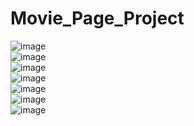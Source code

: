 # Movie_Page_Project<br>
![image](https://github.com/jhe2426/Movie_Page_Project/assets/117806984/d738f23c-e6c5-495d-9a24-a6770fd2fc56)<br>
![image](https://github.com/jhe2426/Movie_Page_Project/assets/117806984/67c2f59b-23ae-41a6-83a4-d5ac8026595b)<br>
![image](https://github.com/jhe2426/Movie_Page_Project/assets/117806984/b2043964-a6eb-4af9-9362-1553c1df80f1)<br>
![image](https://github.com/jhe2426/Movie_Page_Project/assets/117806984/e57cdd4e-d4ca-4875-8009-f0abb8e2ac1b)<br>
![image](https://github.com/jhe2426/Movie_Page_Project/assets/117806984/c450c114-0f26-45b9-9c4a-f91141017d3a)<br>
![image](https://github.com/jhe2426/Movie_Page_Project/assets/117806984/cc9d13e9-9ac0-48ae-8b49-12c8d6376526)<br>
![image](https://github.com/jhe2426/Movie_Page_Project/assets/117806984/25252c02-f7fc-49fb-9ab2-6d2132392424)<br>


